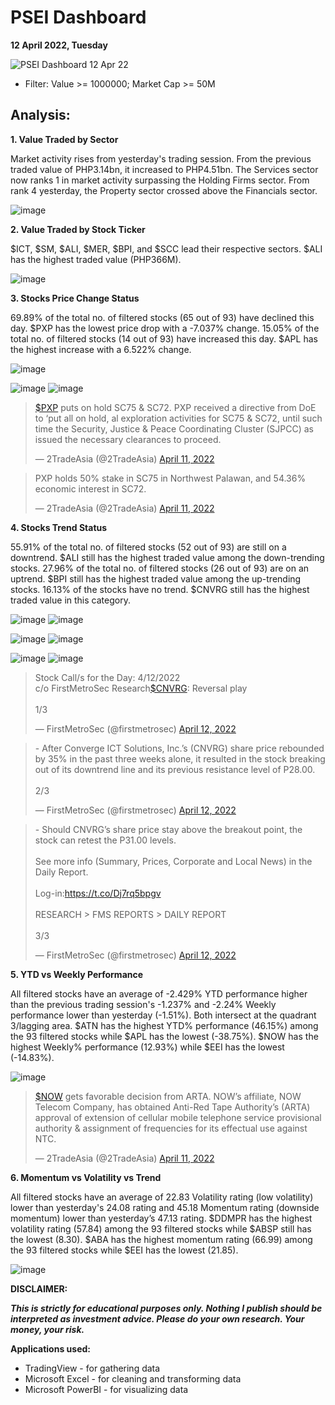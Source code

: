 # PSEI Dashboard
**12 April 2022, Tuesday**

![PSEI Dashboard 12 Apr 22](https://user-images.githubusercontent.com/103119533/162970545-524df3e0-49d4-4649-8f93-cdadba79d7f6.PNG)


- Filter: Value >= 1000000; Market Cap >= 50M

## Analysis:

**1. Value Traded by Sector**

Market activity rises from yesterday's trading session. From the previous traded value of PHP3.14bn, it increased to PHP4.51bn. The Services sector now ranks 1 in market activity surpassing the Holding Firms sector. From rank 4 yesterday, the Property sector crossed above the Financials sector.

![image](https://user-images.githubusercontent.com/103119533/162973291-d0231c49-ccea-4db3-9ecd-9baa8bb27a7a.png)

**2. Value Traded by Stock Ticker**

$ICT, $SM, $ALI, $MER, $BPI, and $SCC lead their respective sectors. $ALI has the highest traded value (PHP366M).

![image](https://user-images.githubusercontent.com/103119533/162978206-ab36e6a2-7751-43b5-bf34-24cff059f2a9.png)

**3. Stocks Price Change Status**

69.89% of the total no. of filtered stocks (65 out of 93) have declined this day. $PXP has the lowest price drop with a -7.037% change. 15.05% of the total no. of filtered stocks (14 out of 93) have increased this day. $APL has the highest increase with a 6.522% change.

![image](https://user-images.githubusercontent.com/103119533/162977706-d08178d5-beae-43c2-91e7-ad97fc24259a.png)

![image](https://user-images.githubusercontent.com/103119533/162979077-14d6088f-3e46-4fee-aa4f-47220ccaddb8.png)
![image](https://user-images.githubusercontent.com/103119533/162979184-5eb9083b-8101-4b32-b2d0-f41bc62f5500.png)

<blockquote class="twitter-tweet"><p lang="en" dir="ltr"><a href="https://twitter.com/search?q=%24PXP&amp;src=ctag&amp;ref_src=twsrc%5Etfw">$PXP</a> puts on hold SC75 &amp; SC72. PXP received a directive from DoE to ‘put all on hold, al exploration activities for SC75 &amp; SC72, until such time the Security, Justice &amp; Peace Coordinating Cluster (SJPCC) as issued the necessary clearances to proceed.</p>&mdash; 2TradeAsia (@2TradeAsia) <a href="https://twitter.com/2TradeAsia/status/1513663849437691904?ref_src=twsrc%5Etfw">April 11, 2022</a></blockquote> 
<blockquote class="twitter-tweet"><p lang="en" dir="ltr">PXP holds 50% stake in SC75 in Northwest Palawan, and 54.36% economic interest in SC72.</p>&mdash; 2TradeAsia (@2TradeAsia) <a href="https://twitter.com/2TradeAsia/status/1513663851660677121?ref_src=twsrc%5Etfw">April 11, 2022</a></blockquote>

**4. Stocks Trend Status**

55.91% of the total no. of filtered stocks (52 out of 93) are still on a downtrend. $ALI still has the highest traded value among the down-trending stocks. 27.96% of the total no. of filtered stocks (26 out of 93) are on an uptrend. $BPI still has the highest traded value among the up-trending stocks. 16.13% of the stocks have no trend. $CNVRG still has the highest traded value in this category.

![image](https://user-images.githubusercontent.com/103119533/162981306-95000b88-b8a7-4e5c-8096-c580199d9f40.png)
![image](https://user-images.githubusercontent.com/103119533/162980219-f3f6c7a6-57a8-4d62-b3c0-566e3c75f869.png)

![image](https://user-images.githubusercontent.com/103119533/162981463-2fbcedd7-6113-464f-b2bb-25b7268de39a.png)
![image](https://user-images.githubusercontent.com/103119533/162980308-7e3b6ae0-bbfb-4419-aa3e-41b0efcdd81d.png)

![image](https://user-images.githubusercontent.com/103119533/162981733-d56c8659-86ce-4f3b-81f0-7faea0621072.png)
![image](https://user-images.githubusercontent.com/103119533/162981836-f5bff4f5-6aee-419d-8c67-f918f4c3b197.png)

<blockquote class="twitter-tweet"><p lang="en" dir="ltr">Stock Call/s for the Day: 4/12/2022<br>c/o FirstMetroSec Research<a href="https://twitter.com/search?q=%24CNVRG&amp;src=ctag&amp;ref_src=twsrc%5Etfw">$CNVRG</a>: Reversal play <br><br>1/3</p>&mdash; FirstMetroSec (@firstmetrosec) <a href="https://twitter.com/firstmetrosec/status/1513692276815724545?ref_src=twsrc%5Etfw">April 12, 2022</a></blockquote> 

<blockquote class="twitter-tweet"><p lang="en" dir="ltr">- After Converge ICT Solutions, Inc.’s (CNVRG) share price rebounded by 35% in the past three weeks alone, it resulted in the stock breaking out of its downtrend line and its previous resistance level of P28.00. <br><br>2/3</p>&mdash; FirstMetroSec (@firstmetrosec) <a href="https://twitter.com/firstmetrosec/status/1513692383334256640?ref_src=twsrc%5Etfw">April 12, 2022</a></blockquote>

<blockquote class="twitter-tweet"><p lang="en" dir="ltr">- Should CNVRG’s share price stay above the breakout point, the stock can retest the P31.00 levels. <br><br>See more info (Summary, Prices, Corporate and Local News) in the Daily Report. <br><br>Log-in:<a href="https://t.co/Dj7rq5bpgv">https://t.co/Dj7rq5bpgv</a><br><br>RESEARCH &gt; FMS REPORTS &gt; DAILY REPORT<br><br>3/3</p>&mdash; FirstMetroSec (@firstmetrosec) <a href="https://twitter.com/firstmetrosec/status/1513692495896801282?ref_src=twsrc%5Etfw">April 12, 2022</a></blockquote> 

**5. YTD vs Weekly Performance**

All filtered stocks have an average of -2.429% YTD performance higher than the previous trading session's -1.237% and -2.24% Weekly performance lower than yesterday (-1.51%). Both intersect at the quadrant 3/lagging area. $ATN has the highest YTD% performance (46.15%) among the 93 filtered stocks while $APL has the lowest (-38.75%). $NOW has the highest Weekly% performance (12.93%) while $EEI has the lowest (-14.83%).

![image](https://user-images.githubusercontent.com/103119533/162972608-afb2d83e-6954-4a24-aaa6-8d0f503b08ca.png)

<blockquote class="twitter-tweet"><p lang="en" dir="ltr"><a href="https://twitter.com/search?q=%24NOW&amp;src=ctag&amp;ref_src=twsrc%5Etfw">$NOW</a> gets favorable decision from ARTA. NOW’s affiliate, NOW Telecom Company, has obtained Anti-Red Tape Authority’s (ARTA) approval of extension of cellular mobile telephone service provisional authority &amp; assignment of frequencies for its effectual use against NTC.</p>&mdash; 2TradeAsia (@2TradeAsia) <a href="https://twitter.com/2TradeAsia/status/1513663789350019072?ref_src=twsrc%5Etfw">April 11, 2022</a></blockquote> 
  
**6. Momentum vs Volatility vs Trend**

All filtered stocks have an average of 22.83 Volatility rating (low volatility) lower than yesterday's 24.08 rating and 45.18 Momentum rating (downside momentum) lower than yesterday’s 47.13 rating. $DDMPR has the highest volatility rating (57.84) among the 93 filtered stocks while $ABSP still has the lowest (8.30). $ABA has the highest momentum rating (66.99) among the 93 filtered stocks while $EEI has the lowest (21.85).

![image](https://user-images.githubusercontent.com/103119533/162972738-c508c80d-e886-4a4d-975e-25b27766961c.png)

**DISCLAIMER:**

***This is strictly for educational purposes only. Nothing I publish should be interpreted as investment advice. Please do your own research. Your money, your risk.***


**Applications used:**
- TradingView - for gathering data
- Microsoft Excel - for cleaning and transforming data
- Microsoft PowerBI - for visualizing data
